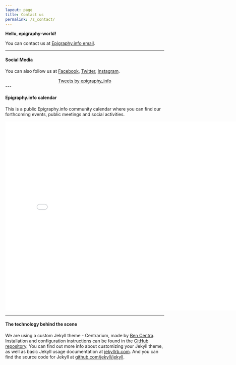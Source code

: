 ```yaml
---
layout: page
title: Contact us
permalink: /z_contact/
---
```


**Hello, epigraphy-world!**

You can contact us at <a href = "mailto: abc@example.com">Epigraphy.info email</a>. 

---

#### Social Media

You can also follow us at [Facebook](https://www.facebook.com/epigraphy.info/), [Twitter](https://twitter.com/epigraphy_info), [Instagram](https://www.instagram.com/epigraphy.info/).


<div align="center">
<a class="twitter-timeline" href="https://twitter.com/epigraphy_info?ref_src=twsrc%5Etfw">Tweets by epigraphy_info</a> <script async src="https://platform.twitter.com/widgets.js" charset="utf-8"></script>
</div>
---

<!--Placeholder for community calendar -->
#### Epigraphy.info calendar

This is a public Epigraphy.info community calendar where you can find our forthcoming events, public meetings and social activities.

<iframe src="provide link" style="border: 0" width="800" height="600" frameborder="0" scrolling="yes"></iframe>

---

#### The technology behind the scene

We are using a custom Jekyll theme - Centrarium, made by [Ben Centra](https://github.com/bencentra). Installation and configuration instructions can be found in the [GitHub repository](https://github.com/bencentra/centrarium). You can find out more info about customizing your Jekyll theme, as well as basic Jekyll usage documentation at [jekyllrb.com](http://jekyllrb.com/). And you can find the source code for Jekyll at [github.com/jekyll/jekyll](https://github.com/jekyll/jekyll).



